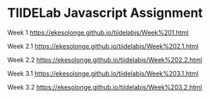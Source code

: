 # TIIDELab Javascript Assignment

Week 1   https://ekesolonge.github.io/tiidelabjs/Week%201.html

Week 2.1 https://ekesolonge.github.io/tiidelabjs/Week%202.1.html

Week 2.2 https://ekesolonge.github.io/tiidelabjs/Week%202.2.html

Week 3.1 https://ekesolonge.github.io/tiidelabjs/Week%203.1.html

Week 3.2 https://ekesolonge.github.io/tiidelabjs/Week%203.2.html
